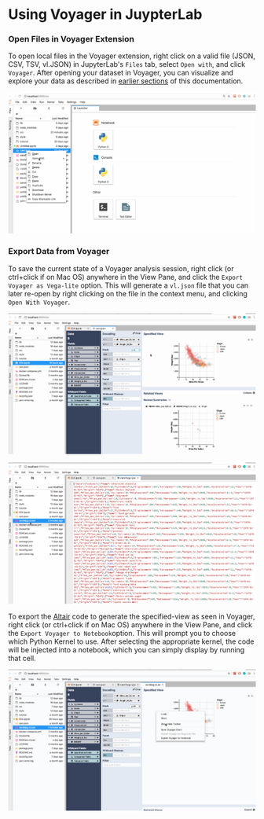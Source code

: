 # Using Voyager in JuypterLab

### **Open Files in Voyager Extension**

To open local files in the Voyager extension, right click on a valid file  \(JSON, CSV, TSV, vl.JSON\) in JupyterLab's `Files` tab,  select `Open with`, and click `Voyager`. After opening your dataset in Voyager, you can visualize and explore your data as described in [earlier sections](visualizing-data/) of this documentation.

![](.gitbook/assets/openingvoyager.gif)

### Export Data from Voyager

To save the current state of a Voyager analysis session, right click \(or ctrl+click if on Mac OS\) anywhere in the View Pane, and click the `Export Voyager as Vega-lite` option. This will generate a `vl.json` file that you can later re-open by right clicking on the file in the context menu, and clicking `Open With Voyager`.

![Saving current Voyager state to vl.json file](.gitbook/assets/exportvoyager1.gif)

![Reopening Voyager session from vl.json file](.gitbook/assets/openvljson.gif)

To export the [Altair](https://altair-viz.github.io/) code to generate the specified-view as seen in Voyager, right click \(or ctrl+click if on Mac OS\) anywhere in the View Pane, and click the `Export Voyager to Notebook`option. This will prompt you to choose which Python Kernel to use. After selecting the appropriate kernel, the code will be injected into a notebook, which you can simply display by running that cell.

![](.gitbook/assets/exportcode.gif)

#### 

